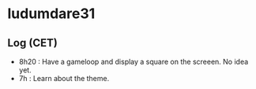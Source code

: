 ludumdare31
===========

## Log (CET)

 * 8h20 : Have a gameloop and display a square on the screeen. No idea yet.
 * 7h : Learn about the theme.
